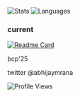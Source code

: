 ![Stats](https://github-readme-stats.vercel.app/api?username=abhijayrana&count_private=true&show_icons=true&theme=radical&layout=compact)
![Languages](https://github-readme-stats.vercel.app/api/top-langs/?username=abhijayrana&theme=radical&layout=compact)

### current

[![Readme Card](https://github-readme-stats.vercel.app/api/pin/?username=abhijayrana&repo=3d-Rendering-JAVA&theme=radical)](https://github.com/brownlaboratories/brownlabs)

bcp'25

twitter @abhijaymrana

<!---
abhijayrana/abhijayrana is a ✨ special ✨ repository because its `README.md` (this file) appears on your GitHub profile.
You can click the Preview link to take a look at your changes.
--->

![Profile Views](https://komarev.com/ghpvc/?username=abhijayrana)
